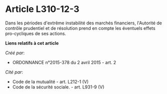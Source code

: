# Article L310-12-3

Dans les périodes d'extrême instabilité des marchés financiers, l'Autorité de contrôle prudentiel et de résolution prend en
compte les éventuels effets pro-cycliques de ses actions.

**Liens relatifs à cet article**

_Créé par_:

  - ORDONNANCE n°2015-378 du 2 avril 2015 - art. 2

_Cité par_:

  - Code de la mutualité - art. L212-1 (V)
  - Code de la sécurité sociale. - art. L931-9 (V)
